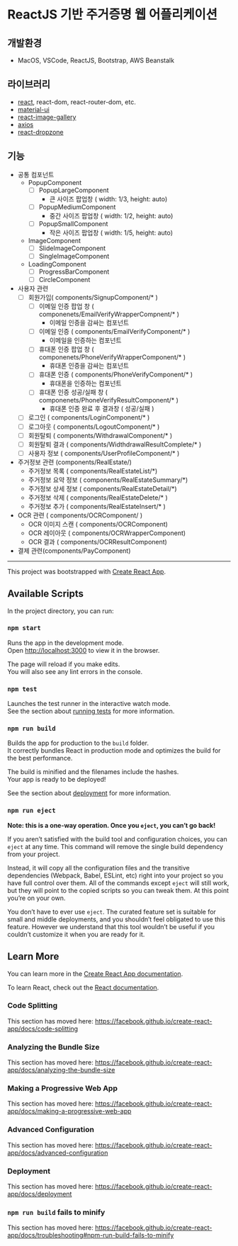# ReactJS 기반 주거증명 웹 어플리케이션

## 개발환경
 - MacOS, VSCode, ReactJS, Bootstrap, AWS Beanstalk

 ## 라이브러리
  - [react](https://www.npmjs.com/package/react), react-dom, react-router-dom, etc.
  - [material-ui](https://material-ui.com/)
  - [react-image-gallery](https://www.npmjs.com/package/react-image-gallery)
  - [axios](https://www.npmjs.com/package/axios)
  - [react-dropzone](https://www.npmjs.com/package/react-dropzone)

## 기능
 - 공통 컴포넌트
    - PopupComponent
        - [ ] PopupLargeComponent
            - 큰 사이즈 팝업창 ( width: 1/3, height: auto)
        - [ ] PopupMediumComponent
            - 중간 사이즈 팝업창 ( width: 1/2, height: auto)
        - [ ] PopupSmallComponent
            - 작은 사이즈 팝업창 ( width: 1/5, height: auto)

    - ImageComponent
        - [ ] SlideImageComponent
        - [ ] SingleImageComponent

    - LoadingComponent
        - [ ] ProgressBarComponent
        - [ ] CircleComponent

- 사용자 관련
    - [ ] 회원가입( components/SignupComponent/* )
        - [ ] 이메일 인증 팝업 창 ( componenets/EmailVerifyWrapperCompnent/* )
            - 이메일 인증을 감싸는 컴포넌트
        - [ ] 이메일 인증 ( components/EmailVerifyComponent/* )
            - 이메일을 인증하는 컴포넌트
        - [ ] 휴대폰 인증 팝업 창 ( componenets/PhoneVerifyWrapperComponent/* )
            - 휴대폰 인증을 감싸는 컴포넌트
        - [ ] 휴대폰 인증 ( components/PhoneVerifyComponent/* )
            - 휴대폰을 인증하는 컴포넌트
        - [ ] 휴대폰 인증 성공/실패 창 ( componenets/PhoneVerifyResultComponent/* )
            - 휴대폰 인증 완료 후 결과창 ( 성공/실패 )
    - [ ] 로그인 ( components/LoginComponent/* )
    - [ ] 로그아웃 ( components/LogoutComponent/* )
    - [ ] 회원탈퇴 ( components/WithdrawalComponent/* )
    - [ ] 회원탈퇴 결과 ( components/WidthdrawalResultComplete/* )
    - [ ] 사용자 정보 ( components/UserProfileComponent/* )
- 주거정보 관련 (components/RealEstate/)
    - 주거정보 목록 ( components/RealEstateList/*)
    - 주거정보 요약 정보 ( components/RealEstateSummary/*)
    - 주거정보 상세 정보 ( components/RealEstateDetail/*)
    - 주거정보 삭제 ( components/RealEstateDelete/* )
    - 주거정보 추가 ( components/RealEstateInsert/* )
- OCR 관련 ( components/OCRComponent/ )
    - OCR 이미지 스캔 ( components/OCRComponent)
    - OCR 레이아웃 ( components/OCRWrapperComponent)
    - OCR 결과 ( components/OCRResultComponent)
- 결제 관련(components/PayComponent)



---

This project was bootstrapped with [Create React App](https://github.com/facebook/create-react-app).

## Available Scripts

In the project directory, you can run:

### `npm start`

Runs the app in the development mode.<br>
Open [http://localhost:3000](http://localhost:3000) to view it in the browser.

The page will reload if you make edits.<br>
You will also see any lint errors in the console.

### `npm test`

Launches the test runner in the interactive watch mode.<br>
See the section about [running tests](https://facebook.github.io/create-react-app/docs/running-tests) for more information.

### `npm run build`

Builds the app for production to the `build` folder.<br>
It correctly bundles React in production mode and optimizes the build for the best performance.

The build is minified and the filenames include the hashes.<br>
Your app is ready to be deployed!

See the section about [deployment](https://facebook.github.io/create-react-app/docs/deployment) for more information.

### `npm run eject`

**Note: this is a one-way operation. Once you `eject`, you can’t go back!**

If you aren’t satisfied with the build tool and configuration choices, you can `eject` at any time. This command will remove the single build dependency from your project.

Instead, it will copy all the configuration files and the transitive dependencies (Webpack, Babel, ESLint, etc) right into your project so you have full control over them. All of the commands except `eject` will still work, but they will point to the copied scripts so you can tweak them. At this point you’re on your own.

You don’t have to ever use `eject`. The curated feature set is suitable for small and middle deployments, and you shouldn’t feel obligated to use this feature. However we understand that this tool wouldn’t be useful if you couldn’t customize it when you are ready for it.

## Learn More

You can learn more in the [Create React App documentation](https://facebook.github.io/create-react-app/docs/getting-started).

To learn React, check out the [React documentation](https://reactjs.org/).

### Code Splitting

This section has moved here: https://facebook.github.io/create-react-app/docs/code-splitting

### Analyzing the Bundle Size

This section has moved here: https://facebook.github.io/create-react-app/docs/analyzing-the-bundle-size

### Making a Progressive Web App

This section has moved here: https://facebook.github.io/create-react-app/docs/making-a-progressive-web-app

### Advanced Configuration

This section has moved here: https://facebook.github.io/create-react-app/docs/advanced-configuration

### Deployment

This section has moved here: https://facebook.github.io/create-react-app/docs/deployment

### `npm run build` fails to minify

This section has moved here: https://facebook.github.io/create-react-app/docs/troubleshooting#npm-run-build-fails-to-minify
